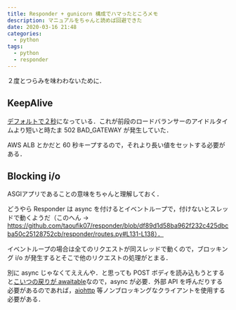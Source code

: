 ```yaml
---
title: Responder + gunicorn 構成でハマったところメモ
description: マニュアルをちゃんと読めば回避できた
date: 2020-03-16 21:48
categories:
  - python
tags:
  - python
  - responder
---
```


２度とつらみを味わわないために．

KeepAlive
---
[デフォルトで２秒](https://docs.gunicorn.org/en/stable/settings.html#keepalive)になっている．これが前段のロードバランサーのアイドルタイムより短いと時たま 502 BAD_GATEWAY が発生していた．

AWS ALB とかだと 60 秒キープするので，それより長い値をセットする必要がある．

Blocking i/o
---
ASGIアプリであることの意味をちゃんと理解しておく．

どうやら Responder は async を付けるとイベントループで，付けないとスレッドで動くようだ（このへん -> https://github.com/taoufik07/responder/blob/df89d1d58ba962f232c425dbcba50c25128752cb/responder/routes.py#L131-L138）．

イベントループの場合は全てのリクエストが同スレッドで動くので，ブロッキング i/o が発生するとそこで他のリクエストの処理がとまる．

別に async じゃなくてええんや．と思っても POST ボディを読み込もうとすると[こいつの戻りが awaitable](https://responder.kennethreitz.org/en/latest/_modules/responder/models.html#Request.media)なので，async が必要．外部 API を呼んだりする必要があるのであれば，[aiohttp](https://github.com/aio-libs/aiohttp) 等ノンブロッキングなクライアントを使用する必要がある．
